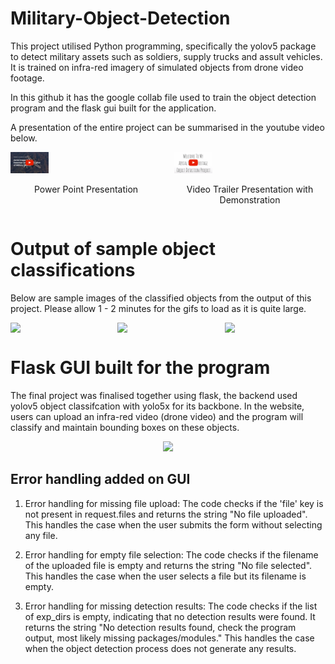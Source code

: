 # Military-Object-Detection
This project utilised Python programming, specifically the yolov5 package to detect military assets such as soldiers, supply trucks and assult vehicles. It is trained on infra-red imagery of simulated objects from drone video footage. 

In this github it has the google collab file used to train the object detection program and the flask gui built for the application.

A presentation of the entire project can be summarised in the youtube video below. 

<div style="display: flex; justify-content: center;">
  <div style="margin-right: 10px;">
    <a href="https://www.youtube.com/watch?v=hLSiAEOvlas&t=1s&ab_channel=RizwanYe">
      <img src="https://github.com/Rizwanye/Military-Object-Detection/raw/main/youtube_thumbnail.jpg" width="25%" alt="Alt Text">
    </a>
    <p style="text-align: center;">Power Point Presentation</p>
  </div>
  
  <div style="margin-left: 10px;">
    <a href="https://www.youtube.com/watch?v=I2R6yuKW-l4&ab_channel=RizwanYe">
      <img src="https://github.com/Rizwanye/Military-Object-Detection/raw/main/youtube_thumbnail_2.jpg" width="25%" alt="Alt Text">
    </a>
    <p style="text-align: center;">Video Trailer Presentation with Demonstration</p>
  </div>
</div>


# Output of sample object classifications
Below are sample images of the classified objects from the output of this project. Please allow 1 - 2 minutes for the gifs to load as it is quite large. 
<div style="display: flex; justify-content: center;">
  <img src="https://github.com/Rizwanye/Military-Object-Detection/blob/main/example1.gif" width="256" style="margin-right: 10px;" />
  <img src="https://github.com/Rizwanye/Military-Object-Detection/blob/main/example2.gif" width="256" style="margin-right: 10px;" />
  <img src="https://github.com/Rizwanye/Military-Object-Detection/blob/main/example3.gif" width="256" />
</div>

# Flask GUI built for the program
The final project was finalised together using flask, the backend used yolov5 object classifcation with yolo5x for its backbone. In the website, users can upload an infra-red video (drone video) and the program will classify and maintain bounding boxes on these objects.
<div style="text-align: center;">
  <a href="https://github.com/Rizwanye/Military-Object-Detection">
    <img src="https://github.com/Rizwanye/rizwanye/blob/main/project1.gif" width="456" />
  </a>
</div>

## Error handling added on GUI

1. Error handling for missing file upload:
The code checks if the 'file' key is not present in request.files and returns the string "No file uploaded". This handles the case when the user submits the form without selecting any file.

2. Error handling for empty file selection:
The code checks if the filename of the uploaded file is empty and returns the string "No file selected". This handles the case when the user selects a file but its filename is empty.

3. Error handling for missing detection results:
The code checks if the list of exp_dirs is empty, indicating that no detection results were found. It returns the string "No detection results found, check the program output, most likely missing packages/modules." This handles the case when the object detection process does not generate any results.
